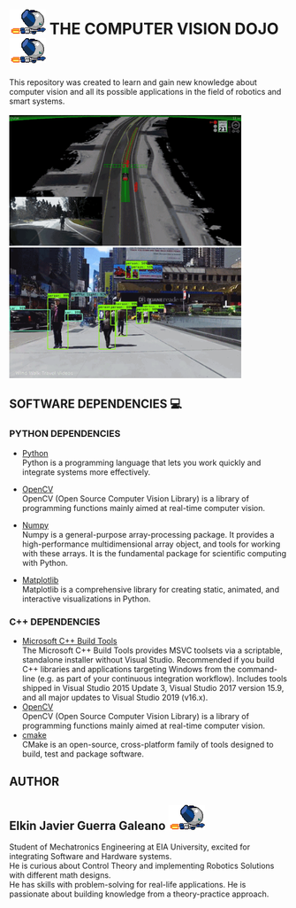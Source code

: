 # <img src="https://github.com/Elkinmt19/computer-vision-dojo/blob/main/assets/imgs/robotboy_fly.gif"/> THE COMPUTER VISION DOJO <img src="https://github.com/Elkinmt19/computer-vision-dojo/blob/main/assets/imgs/robotboy_fly.gif"/>

This repository was created to learn and gain new knowledge about computer vision and all its possible applications in the field of robotics and smart systems. <br>  
 <img src="https://github.com/Elkinmt19/computer-vision-dojo/blob/main/assets/imgs/giphy.gif"
      width="420"/>
 <img src="https://github.com/Elkinmt19/computer-vision-dojo/blob/main/assets/imgs/cv-people.gif"
      width="420"/>

## SOFTWARE DEPENDENCIES :computer:
### PYTHON DEPENDENCIES
* [Python](https://www.python.org/) <br>
Python is a programming language that lets you work quickly and integrate systems more effectively.  

* [OpenCV](https://opencv.org/) <br>
OpenCV (Open Source Computer Vision Library) is a library of programming functions mainly aimed at real-time computer vision.
* [Numpy](https://numpy.org/) <br>
Numpy is a general-purpose array-processing package. It provides a high-performance multidimensional array object, and tools for working with these arrays. It is the fundamental package for scientific computing with Python.

* [Matplotlib](https://matplotlib.org/) <br>
Matplotlib is a comprehensive library for creating static, animated, and interactive visualizations in Python.

### C++ DEPENDENCIES
* [Microsoft C++ Build Tools](https://visualstudio.microsoft.com/visual-cpp-build-tools/) <br>
The Microsoft C++ Build Tools provides MSVC toolsets via a scriptable, standalone installer without Visual Studio. Recommended if you build C++ libraries and applications targeting Windows from the command-line (e.g. as part of your continuous integration workflow). Includes tools shipped in Visual Studio 2015 Update 3, Visual Studio 2017 version 15.9, and all major updates to Visual Studio 2019 (v16.x). 
* [OpenCV](https://opencv.org/) <br>
OpenCV (Open Source Computer Vision Library) is a library of programming functions mainly aimed at real-time computer vision.
* [cmake](https://cmake.org/) <br>
CMake is an open-source, cross-platform family of tools designed to build, test and package software. 

## AUTHOR

## Elkin Javier Guerra Galeano <img src="https://github.com/Elkinmt19/computer-vision-dojo/blob/main/assets/imgs/robotboy_fly.gif"/>

Student of Mechatronics Engineering at EIA University, excited for integrating Software and Hardware systems. <br>
He is curious about Control Theory and implementing Robotics Solutions with different math designs. <br>
He has skills with problem-solving for real-life applications. He is passionate about building knowledge from a theory-practice approach. <br>

